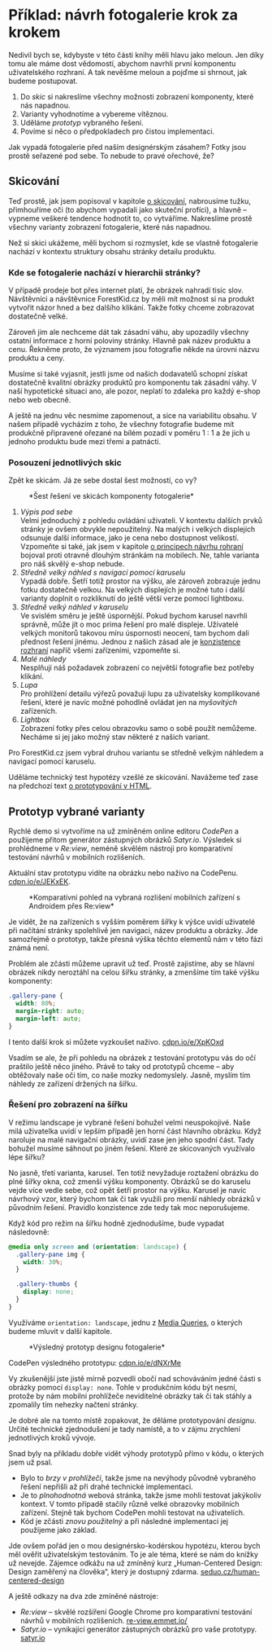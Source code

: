 # Příklad: návrh fotogalerie krok za krokem

Nedivil bych se, kdybyste v této části knihy měli hlavu jako meloun. Jen díky tomu ale máme dost vědomostí, abychom navrhli první komponentu uživatelského rozhraní. A tak nevěšme meloun a pojďme si shrnout, jak budeme postupovat.

1. Do *skic* si nakreslíme všechny možnosti zobrazení komponenty, které nás napadnou.
2. Varianty vyhodnotíme a vybereme vítěznou.
3. Uděláme *prototyp* vybraného řešení.
4. Povíme si něco o předpokladech pro čistou implementaci.

Jak vypadá fotogalerie před naším designérským zásahem? Fotky jsou prostě seřazené pod sebe. To nebude to pravé ořechové, že?

## Skicování

Teď prostě, jak jsem popisoval v kapitole [o skicování](skicovani.md), nabrousíme tužku, přimhouříme oči (to abychom vypadali jako skuteční profíci), a hlavně – vypneme veškeré tendence hodnotit to, co vytváříme. Nakreslíme prostě všechny varianty zobrazení fotogalerie, které nás napadnou.

Než si skici ukážeme, měli bychom si rozmyslet, kde se vlastně fotogalerie nachází v kontextu struktury obsahu stránky detailu produktu.  

### Kde se fotogalerie nachází v hierarchii stránky?

V případě prodeje bot přes internet platí, že obrázek nahradí tisíc slov. Návštěvníci a návštěvnice ForestKid.cz by měli mít možnost si na produkt vytvořit názor hned a bez dalšího klikání. Takže fotky chceme zobrazovat dostatečně velké.

Zároveň jim ale nechceme dát tak zásadní váhu, aby upozadily všechny ostatní informace z horní poloviny stránky. Hlavně pak název produktu a cenu. Řekněme proto, že významem jsou fotografie někde na úrovni názvu produktu a ceny. 

Musíme si také vyjasnit, jestli jsme od našich dodavatelů schopní získat dostatečně kvalitní obrázky produktů pro komponentu tak zásadní váhy. V naší hypotetické situaci ano, ale pozor, neplatí to zdaleka pro každý e-shop nebo web obecně.

A ještě na jednu věc nesmíme zapomenout, a sice na variabilitu obsahu. V našem případě vycházím z toho, že všechny fotografie budeme mít produkčně připravené ořezané na bílém pozadí v poměru 1 : 1 a že jich u jednoho produktu bude mezi třemi a patnácti.

### Posouzení jednotlivých skic

Zpět ke skicám. Já ze sebe dostal šest možností, co vy?

<figure>
<img src="dist/images/original/vdwd/priklad-skici.jpg" alt="">
<figcaption markdown="1">    
*Šest řešení ve skicách komponenty fotogalerie*
</figcaption> 
</figure> 

1. *Výpis pod sebe*  
Velmi jednoduchý z pohledu ovládání uživateli. V kontextu dalších prvků stránky je ovšem obvykle nepoužitelný. Na malých i velkých displejích odsunuje další informace, jako je cena nebo dostupnost velikostí. Vzpomeňte si také, jak jsem v kapitole [o principech návrhu rohraní](principy-ui.md) bojoval proti otravně dlouhým stránkám na mobilech. Ne, tahle varianta pro náš skvělý e-shop nebude.
2. *Středně velký náhled s navigací pomocí karuselu*  
Vypadá dobře. Šetří totiž prostor na výšku, ale zároveň zobrazuje jednu fotku dostatečně velkou. Na velkých displejích je možné tuto i další varianty doplnit o rozkliknutí do ještě větší verze pomocí lightboxu. 
3. *Středně velký náhled v karuselu*  
Ve svislém směru je ještě úspornější. Pokud bychom karusel navrhli správně, může jít o moc prima řešení pro malé displeje. Uživatelé velkých monitorů takovou míru úspornosti neocení, tam bychom dali přednost řešení jinému. Jednou z našich zásad ale je [konzistence rozhraní](4-principy-ui.md) napříč všemi zařízeními, vzpomeňte si. 
4. *Malé náhledy*  
Nesplňují náš požadavek zobrazení co největší fotografie bez potřeby klikání.
5. *Lupa*  
Pro prohlížení detailu výřezů považuji lupu za uživatelsky komplikované řešení, které je navíc možné pohodlně ovládat jen na *myšovitých* zařízeních.
6. *Lightbox*  
Zobrazení fotky přes celou obrazovku samo o sobě použít nemůžeme. Necháme si jej jako možný stav některé z našich variant.

Pro ForestKid.cz jsem vybral druhou variantu se středně velkým náhledem a navigací pomocí karuselu. 

Uděláme technický test hypotézy vzešlé ze skicování. Navážeme teď zase na předchozí text [o prototypování v HTML](html-prototypovani.md). 


## Prototyp vybrané varianty

Rychlé demo si vytvoříme na už zmíněném online editoru *CodePen* a použijeme přitom generátor zástupných obrázků *Satyr.io*. Výsledek si prohlédneme v *Re:view*, neméně skvělém nástroji pro komparativní testování návrhů v mobilních rozlišeních.

Aktuální stav prototypu vidíte na obrázku nebo naživo na CodePenu. [cdpn.io/e/JEKxEK](http://codepen.io/machal/pen/JEKxEK).

<figure>
<img src="dist/images/original/vdwd/priklad-komponenta-review-1.jpg" alt="">
<figcaption markdown="1">    
*Komparativní pohled na vybraná rozlišení mobilních zařízení s Androidem přes Re:view*
</figcaption> 
</figure> 


Je vidět, že na zařízeních s vyšším poměrem šířky k výšce uvidí uživatelé při načítání stránky spolehlivě jen navigaci, název produktu a obrázky. Jde samozřejmě o prototyp, takže přesná výška těchto elementů nám v této fázi známá není. 

Problém ale zčásti můžeme upravit už teď. Prostě zajistíme, aby se hlavní obrázek nikdy neroztáhl na celou šířku stránky, a zmenšíme tím také výšku komponenty:

```css
.gallery-pane {
  width: 80%;
  margin-right: auto;
  margin-left: auto;
}  
```

I tento další krok si můžete vyzkoušet naživo. [cdpn.io/e/XpKOxd](http://codepen.io/machal/pen/XpKOxd)

Vsadím se ale, že při pohledu na obrázek z testování prototypu vás do očí praštilo ještě něco jiného. Právě to taky od prototypů chceme – aby obtěžovaly naše oči tím, co naše mozky nedomyslely. Jasně, myslím tím náhledy ze zařízení držených na šířku.

### Řešení pro zobrazení na šířku 

V režimu landscape je vybrané řešení bohužel velmi neuspokojivé. Naše milá uživatelka uvidí v lepším případě jen horní část hlavního obrázku. Když naroluje na malé navigační obrázky, uvidí zase jen jeho spodní část. Tady bohužel musíme sáhnout po jiném řešení. Které ze skicovaných využívalo lépe šířku?

No jasně, třetí varianta, karusel. Ten totiž nevyžaduje roztažení obrázku do plné šířky okna, což zmenší výšku komponenty. Obrázků se do karuselu vejde více vedle sebe, což opět šetří prostor na výšku. Karusel je navíc návrhový vzor, který bychom tak či tak využili pro menší náhledy obrázků v původním řešení. Pravidlo konzistence zde tedy tak moc neporušujeme.

Když kód pro režim na šířku hodně zjednodušíme, bude vypadat následovně:

```css
@media only screen and (orientation: landscape) {    
  .gallery-pane img {
    width: 30%;
  }

  .gallery-thumbs {
    display: none;
  }  
}
```

Využíváme `orientation: landscape`, jednu z [Media Queries](css3-media-queries.md), o kterých budeme mluvit v další kapitole.

<figure>
<img src="dist/images/original/vdwd/priklad-komponenta-review-2.jpg" alt="">
<figcaption markdown="1">    
*Výsledný prototyp designu fotogalerie*
</figcaption> 
</figure> 

CodePen výsledného prototypu: [cdpn.io/e/dNXrMe](http://codepen.io/machal/pen/dNXrMe) 

Vy zkušenější jste jistě mírně pozvedli obočí nad schováváním jedné části s obrázky pomocí `display: none`. Tohle v produkčním kódu být nesmí, protože by nám mobilní prohlížeče neviditelné obrázky tak či tak stáhly a zpomalily  tím nehezky načtení stránky.

Je dobré ale na tomto místě zopakovat, že děláme prototypování *designu*. Určité technické zjednodušení je tady namístě, a to v zájmu zrychlení jednotlivých kroků vývoje.

Snad byly na příkladu dobře vidět výhody prototypů přímo v kódu, o kterých jsem už psal.

* Bylo to *brzy v prohlížeči*, takže jsme na nevýhody původně vybraného řešení nepřišli až při drahé technické implementaci.
* Je to *plnohodnotná* webová stránka, takže jsme mohli testovat jakýkoliv kontext. V tomto případě stačily různě velké obrazovky mobilních zařízení. Stejně tak bychom CodePen mohli testovat na uživatelích.
* Kód je zčásti *znovu použitelný* a při následné implementaci jej použijeme jako základ.

Jde ovšem pořád jen o mou designérsko-kodérskou hypotézu, kterou bych měl ověřit uživatelským testováním. To je ale téma, které se nám do knížky už nevejde. Zájemce odkážu na už zmíněný kurz „Human-Centered Design: Design zaměřený na člověka“, který je dostupný zdarma. [seduo.cz/human-centered-design](https://www.seduo.cz/human-centered-design)

A ještě odkazy na dva zde zmíněné nástroje:

- *Re:view* – skvělé rozšíření Google Chrome pro komparativní testování návrhů v mobilních rozlišeních. [re-view.emmet.io/](http://re-view.emmet.io/) 
- *Satyr.io* – vynikající generátor zástupných obrázků pro vaše prototypy. [satyr.io](http://satyr.io/)
